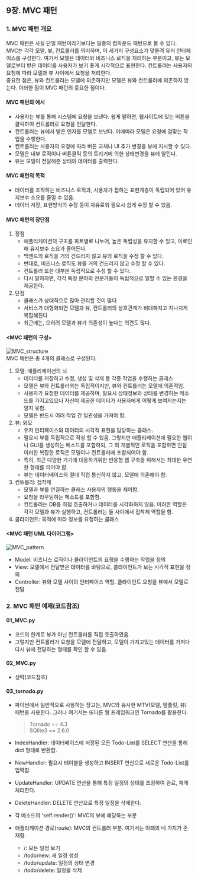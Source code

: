 ## 9장. MVC 패턴

### 1. MVC 패턴 개요

MVC 패턴은 사실 단일 패턴이라기보다는 일종의 컴파운드 패턴으로 볼 수 있다.  
MVC는 각각 모델, 뷰, 컨트롤러를 의미하며, 이 세가지 구성요소가 맞물려 유저 인터페이스를 구성한다. 여기서 모델은 데이터와 비즈니스 로직을 처리하는 부분이고, 뷰는 모델로부터 받은 데이터를 사용자가 보기 좋게 시각적으로 표현한다. 컨트롤러는 사용자의 요청에 따라 모델과 뷰 사이에서 요청을 처리한다.  
중요한 점은, 뷰와 컨트롤러는 모델에 의존하지만 모델은 뷰와 컨트롤러에 의존하지 않는다. 이러한 점이 MVC 패턴의 중요한 점이다.

#### MVC 패턴의 예시

- 사용자는 뷰를 통해 시스템에 요청을 보낸다. 쉽게 말하면, 웹사이트에 있는 버튼을 클릭하여 컨트롤러로 요청을 전달한다.
- 컨트롤러는 뷰에서 받은 인자를 모델로 보낸다. 이에따라 모델은 요청에 걸맞는 작업을 수행한다.
- 컨트롤러는 사용자의 요청에 따라 버튼 교체나 UI 추가 변경을 뷰에 지시할 수 있다.
- 모델은 내부 로직이나 버튼클릭 등의 트리거에 의한 상태변경을 뷰에 알린다.
- 뷰는 모델이 전달해준 상태와 데이터를 출력한다.

#### MVC 패턴의 목적

- 데이터를 조작하는 비즈니스 로직과, 사용자가 접하는 표현계층이 독립되어 있어 유지보수 소요를 줄일 수 있음.
- 데이터 저장, 표현방식의 수정 등이 자유로워 필요시 쉽게 수정 할 수 있음.

#### MVC 패턴의 장단점

1. 장점
   - 애플리케이션의 구조를 파트별로 나누어, 높은 독립성을 유지할 수 있고, 이로인해 유지보수 소요가 줄어든다.
   - 백엔드의 로직을 거의 건드리지 않고 뷰의 로직을 수정 할 수 있다.
   - 반대로, 비즈니스 로직도 뷰를 거의 건드리지 않고 수정 할 수 있다.
   - 컨트롤러 또한 대부분 독립적으로 수정 할 수 있다.
   - 다시 말하자면, 각각 특정 분야의 전문가들이 독립적으로 일할 수 있는 환경을 제공한다.
2. 단점
   - 클래스가 상대적으로 많아 관리할 것이 많다
   - 서비스가 대형화되면 모델과 뷰, 컨트롤러의 상호관계가 비대해지고 지나치게 복잡해진다
   - 최근에는, 오히려 모델과 뷰가 의존성이 높다는 의견도 많다.

#### <MVC 패턴의 구성>

![MVC_structure](https://user-images.githubusercontent.com/81678439/158713384-51b9b26e-4ca7-4f2e-923d-365f1d169dd5.png)  
MVC 패턴은 총 4개의 클래스로 구성된다.

1. 모델: 애플리케이션의 뇌
   - 데이터를 저장하고 수정, 생성 및 삭제 등 각종 작업을 수행하는 클래스
   - 모델은 뷰와 컨트롤러와는 독립적이지만, 뷰와 컨트롤러는 모델에 의존적임.
   - 사용자가 요청한 데이터를 제공하며, 필요시 상태정보와 상태를 변경하는 메소드를 가지고있으나 자신이 제공한 데이터가 사용자에게 어떻게 보여지는지는 알지 못함.
   - 모델은 반드시 여러 작업 간 일관성을 가져야 함.
2. 뷰: 외모
   - 유저 인터페이스와 데이터의 시각적 표현을 담당하는 클래스.
   - 필요시 뷰를 독립적으로 작성 할 수 있음. 그렇지만 애플리케이션에 필요한 웹이나 GUI를 생성하는 메소드를 포함하되, 그 외 개별적인 로직을 포함하면 안됨 이러한 복잡한 로직은 모델이나 컨트롤러에 포함되어야 함.
   - 특히, 최근 다양한 기기에 대응하기위한 반응형 웹 구축을 위해서는 최대한 유연한 형태를 띄어야 함.
   - 뷰는 데이터베이스와 절대 직접 통신하지 않고, 모델에 의존해야 함.
3. 컨트롤러: 접착제
   - 모델과 뷰를 연결하는 클래스 사용자의 행동을 제어함.
   - 요청을 라우팅하는 메소드를 포함함.
   - 컨트롤러는 DB를 직접 호출하거나 데이터를 시각화하지 않음. 이러한 역할은 각각 모델과 뷰가 실행하고, 컨트롤러는 둘 사이에서 접착제 역할을 함.
4. 클라이언트: 목적에 따라 정보를 요청하는 클래스

#### <MVC 패턴 UML 다이어그램>

![MVC_pattern](https://user-images.githubusercontent.com/81678439/158712787-253e2dcf-1c35-4b72-b40f-4c63df4ba4c4.png)

- Model: 비즈니스 로직이나 클라이언트의 요청을 수행하는 작업을 정의
- View: 모델에서 전달받은 데이터를 바탕으로, 클라이언트가 보는 시각적 표현을 정의
- Controller: 뷰와 모델 사이의 인터페이스 역할. 클라이언트 요청을 뷰에서 모델로 전달

### 2. MVC 패턴 예제(코드참조)

#### 01_MVC.py

- 코드의 한계로 뷰가 아닌 컨트롤러를 직접 호출하였음.
- 그렇지만 컨트롤러가 요청을 모델에 전달하고, 모델이 가지고있는 데이터를 가져다 다시 뷰에 전달하는 형태를 확인 할 수 있음.

#### 02_MVC.py

- 생략(코드참조)

#### 03_tornado.py

- 파이썬에서 일반적으로 사용하는 장고는, MVC와 유사한 MTV(모델, 템플릿, 뷰) 패턴을 사용한다. 그러나 여기서는 또다른 웹 프레임워크인 Tornado를 활용한다.

  > Tornado == 4.3  
  > SQlite3 == 2.6.0

- IndexHandler: 데이터베이스에 저장된 모든 Todo-List를 SELECT 연산을 통해 dict 형태로 반환함.
- NewHandler: 필요시 테이블을 생성하고 INSERT 연산으로 새로운 Todo-List를 입력함.
- UpdateHandler: UPDATE 연산을 통해 특정 일정의 상태를 조정하여 완료, 재개 처리한다.
- DeleteHandler: DELETE 연산으로 특정 일정을 삭제한다.
- 각 메소드의 'self.render()': MVC의 뷰에 해당하는 부분
- 애플리케이션 경로(route): MVC의 컨트롤러 부분. 여기서는 아래의 네 가지가 존재함.
  - /: 모든 일정 보기
  - /todo/new: 새 일정 생성
  - /todo/update: 일정의 상태 변경
  - /todo/delete: 일정을 삭제
